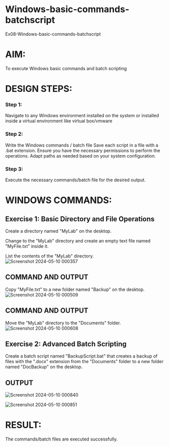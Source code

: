 # Windows-basic-commands-batchscript
Ex08-Windows-basic-commands-batchscript

# AIM:
To execute Windows basic commands and batch scripting

# DESIGN STEPS:

### Step 1:

Navigate to any Windows environment installed on the system or installed inside a virtual environment like virtual box/vmware 

### Step 2:

Write the Windows commands / batch file
Save each script in a file with a .bat extension.
Ensure you have the necessary permissions to perform the operations.
Adapt paths as needed based on your system configuration.
### Step 3:

Execute the necessary commands/batch file for the desired output. 




# WINDOWS COMMANDS:
## Exercise 1: Basic Directory and File Operations
Create a directory named "MyLab" on the desktop.

Change to the "MyLab" directory and create an empty text file named "MyFile.txt" inside it.

List the contents of the "MyLab" directory.
![Screenshot 2024-05-10 000357](https://github.com/POOJASREE-B/Windows-basic-commands-batchscript/assets/144362256/90b52e4b-4e4c-4b0a-a57e-8ddbd853adff)


## COMMAND AND OUTPUT

Copy "MyFile.txt" to a new folder named "Backup" on the desktop.
![Screenshot 2024-05-10 000509](https://github.com/POOJASREE-B/Windows-basic-commands-batchscript/assets/144362256/13fd837e-ce4c-42de-bf60-ae5c23e8b39e)

## COMMAND AND OUTPUT

Move the "MyLab" directory to the "Documents" folder.
![Screenshot 2024-05-10 000608](https://github.com/POOJASREE-B/Windows-basic-commands-batchscript/assets/144362256/e1faae12-ed28-4444-a937-ea4a9c9b76f1)



## Exercise 2: Advanced Batch Scripting
Create a batch script named "BackupScript.bat" that creates a backup of files with the ".docx" extension from the "Documents" folder to a new folder named "DocBackup" on the desktop.







## OUTPUT


![Screenshot 2024-05-10 000840](https://github.com/POOJASREE-B/Windows-basic-commands-batchscript/assets/144362256/3750b8e7-ad2f-460e-8980-f5f713fe9dcb)

![Screenshot 2024-05-10 000851](https://github.com/POOJASREE-B/Windows-basic-commands-batchscript/assets/144362256/ca0b54a8-af8d-491a-bc22-88f1b634491d)


# RESULT:
The commands/batch files are executed successfully.

